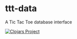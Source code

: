 # ttt-data
A Tic Tac Toe database interface

[![Clojars Project](https://img.shields.io/clojars/v/org.clojars.brandoncorrea/ttt-data.svg)](https://clojars.org/org.clojars.brandoncorrea/ttt-data)
